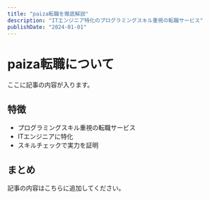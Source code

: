 ```yaml
---
title: "paiza転職を徹底解説"
description: "ITエンジニア特化のプログラミングスキル重視の転職サービス"
publishDate: "2024-01-01"
---
```


# paiza転職について

ここに記事の内容が入ります。

## 特徴

- プログラミングスキル重視の転職サービス
- ITエンジニアに特化
- スキルチェックで実力を証明

## まとめ

記事の内容はこちらに追加してください。